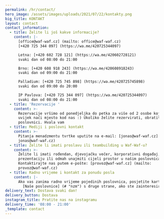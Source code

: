 ```yaml
---
permalink: /hr/contact/
hero_image: /assets/images/uploads/2021/07/22/kontakty.png
big_title: KONTAKT
layout: contact
contact_information:
  - title: Želite li još kakve informacije?
    content: |-
      [office@waf-waf.cz] (mailto: office@waf-waf.cz)
      [+420 725 344 097] (https://wa.me/420725344097)

      Letna: [+420 602 728 121] (https://wa.me/420602728121)
      svaki dan od 08:00 do 21:00

      Brno: [+420 608 918 243] (https://wa.me/420608918243)
      svaki dan od 09:00 do 21:00

      Palladium: [+420 725 745 898] (https://wa.me/420725745898)
      svaki dan od 09:00 do 20:00

      IP Pavlova: [+420 725 344 097] (https://wa.me/420725344097)
      svaki dan od 08:00 do 21:00
  - title: 'Rezervacije '
    content: >-
      Rezervacije vršimo od ponedjeljka do petka za više od 2 osobe koje će
      uvijek naći mjesto kod nas :) Ukoliko želite rezervirati, obratite se
      poslovnici. Hvala vam
  - title: Mediji i poslovni kontakt
    content: >-
      Pitanja menadzmentu tvrtke uputite na e-mail: [jonas@waf-waf.cz] (mailto:
      jonas@waf-waf.cz)
  - title: Želite li imati proslavu ili teambuilding u Waf-Waf-u?
    content: >-
      Želite li imati rođendan, djevojačku večer, korporativni događaj,
      prezentaciju ili odmah unajmiti cijeli prostor u našim poslovnicama?
      Kontaktirajte nas putem e-pošte: [provoz@waf-waf.cz] (mailto:
      provoz@waf-waf.cz)
  - title: Radno vrijeme i kontakt za ponudu posla
    content: |-
      Ako vas zanima radno vrijeme pojedinih poslovnica, posjetite karticu:
        [Naše poslovnice] (# "nzm") s druge strane, ako ste zainteresirani za rad u Waf-Waf-u, možete posjetiti okvir: [slobodna radna mjesta] (#).
delivery_text: Dostava svaki dan!
delivery_button: Dostava
instagram_title: Pratite nas na instagramu
delivery_time: '08:00 - 21:00'
_template: contact
---
```


